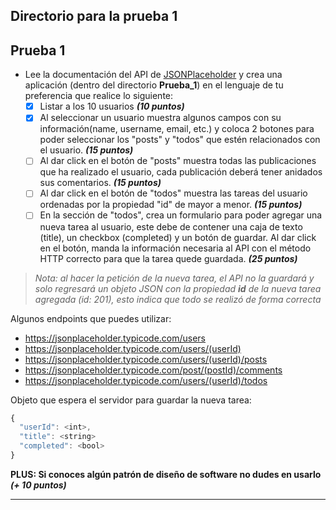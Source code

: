 <!-- @format -->

## Directorio para la prueba 1

## Prueba 1

- Lee la documentación del API de [JSONPlaceholder](http://jsonplaceholder.typicode.com/guide/) y crea una aplicación (dentro del directorio **Prueba_1**) en el lenguaje de tu preferencia que realice lo siguiente:
  - [x] Listar a los 10 usuarios **_(10 puntos)_**
  - [x] Al seleccionar un usuario muestra algunos campos con su información(name, username, email, etc.) y coloca 2 botones para poder seleccionar los "posts" y "todos" que estén relacionados con el usuario. **_(15 puntos)_**
  - [ ] Al dar click en el botón de "posts" muestra todas las publicaciones que ha realizado el usuario, cada publicación deberá tener anidados sus comentarios. **_(15 puntos)_**
  - [ ] Al dar click en el botón de "todos" muestra las tareas del usuario ordenadas por la propiedad "id" de mayor a menor. **_(15 puntos)_**
  - [ ] En la sección de "todos", crea un formulario para poder agregar una nueva tarea al usuario, este debe de contener una caja de texto (title), un checkbox (completed) y un botón de guardar. Al dar click en el botón, manda la información necesaria al API con el método HTTP correcto para que la tarea quede guardada. **_(25 puntos)_**

> _Nota: al hacer la petición de la nueva tarea, el API no la guardará y solo regresará un objeto JSON con la propiedad **id** de la nueva tarea agregada (id: 201), esto indica que todo se realizó de forma correcta_

Algunos endpoints que puedes utilizar:

- https://jsonplaceholder.typicode.com/users
- https://jsonplaceholder.typicode.com/users/(userId)
- https://jsonplaceholder.typicode.com/users/(userId)/posts
- https://jsonplaceholder.typicode.com/post/(postId)/comments
- https://jsonplaceholder.typicode.com/users/(userId)/todos

Objeto que espera el servidor para guardar la nueva tarea:

```javascript
{
  "userId": <int>,
  "title": <string>
  "completed": <bool>
}
```

**PLUS: Si conoces algún patrón de diseño de software no dudes en usarlo** **_(+ 10 puntos)_**

---

